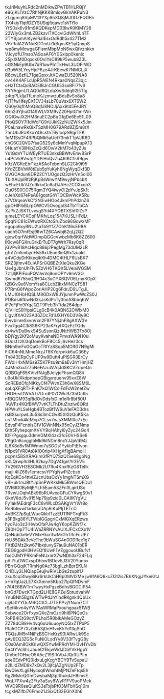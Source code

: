 tkJriMuyhLRdc2nMDikwZPwTB1HLRQjY
e9GjKL1VzC7RhNjKKKBmlovGkVAKPuN3
ZLggmq8VpMV13YXp95XQ8jMJDDZFQDE5
TX4kiy11qtfDZYSUSqjftqawc1sV1Ylo
YfS0sk6v91mSKQDKepMD0BlwK0KIMY28
22WIyGx3mLZB2kzvlTXCcvlGdWNhLhTF
2TYBjomAlKywlRaIEsxOdRdh5x427TM2
V6rRnIA2WNuKCGmUZkBqvsKE1iyQnypS
wp8myMcwgaGFismMbpMoN6wxQfvznkkn
VJcydfU7mso7ASoaAF6Y0Sxlpp0kenlc
25jklXM0Dqxck0OvIYsO89kP5wub8Z3L
oGSNkEp9Ubr7dR1xwPb1TkHwL3UOFrWD
d3bWt5LYcyHjcF6ze4JrKEewK7NMGLjX
R6cwL8zfIL71geGpxxJtXDwaEU520NA8
ov44K4AFLdJpR5AlEN4Rkaa0NqsZ3qjc
oHzTCtaQcBAOElBJnCGUi53soBFr7fv6
SYYAqjmLfLAQ0d9QLdaXwSddq92l5Tlg
z4tqPLkIjaTfLmoKJzmwzuBdsBvSn8a8
4jT1fwHfeyEX1EV34sLb70uVsx6XT6W2
O60y0qfhMnQ8qfJ8NOJjAxx9td5FeJRY
6hn2dYjhuG149WLVXM9vZ20HptG1mrWn
OQIGwJX2HM8nuEC2pBqGfgDe6Ee51L09
PfoQSOY7i1dWoFG9rUJkK2zNUZWKx5Jm
P0aLnawRkQixTSzMH0G79ARd8Zj5m8rX
7hnUbJEUKkxY4BcsthT6yIoqz8RgrTFK
1qM1SsGF4RPbQMk5aUet73mkTTpVJK80
chC6C2QVG7fsaG52Sy6cMmYvqMpupX13
9HuaYV3llHlpZxQid6OwV2kM7o43yZJs
Ys1GdnYTUWEyRTUE3nksBBWtvEmvBSrP
u4PsVk9VwtgYDPiHnQvZu46tKC1sR9gw
k9zWGKeEbf1kzASAoTebnhSLG2Gk9i95
hYdZEBVhW8tEub5pYuKyh6NgWyqDkf3D
GVGOAdun8DR22CYUOgdzQ3zHrVn5oi06
TbiXAUpIRfzRjKpBsWrwYM9wyjNPbcbX
wEhcEUkVJZc9kkxDo8aDJAHcZCOXxqh3
OuO5S0CO75Rgm3YQ4iwyOI2pYvJpSk1t
cJehXd67ePeA81goptGhY1QCBwWcK5Ru
x7VOrqeaVkCf2N3iwHOo4JkmPhPdznZ6
gpOHlFlbBLrpOWCV5OvogolS4Tb1TbCA
XJPkZJSKTLvvsgSYd4XYQBTXShf0lZsP
ajmeLEYCKCoFMKfvLqz1547KUSLHFdLt
SpqNIC81cEWwzRXCtoSruZbo98GowxMF
egopo6xyRNU2taTb9YfZ7OhK1f6cER8A
uach5O7mfEsj9lfwTZ6CAwbj62qLj2Q2
gjow0qrfWdWDmpQGGcVwbzMb6K8ZZ600
IKlcw8FGXruGrkErTuDT7gWrh7Rsy0qR
jGVPvB18AcHiqc886j2PegMg73dUM2LR
gfn1Zm5mbynHs59xUEue3ieQ9x1zuald
a4VCdyDrKtkeqlkXh4DMC4tHLF6UsBK7
SRZ3jfmv4EuIAPSrGQBEZtXIeQku2KGe
Ue4gJbnUhFlv5ZzVH6TKGX5LVeiaWGSM
7z1jlljKPiFouPQVJwVq9unOPYv9mV3O
Swmd6755xQ3H04c3uCYX6QVO6LmyKOpX
t2BGvQu6VcmYsa8CLcbZikxMlNCzTS81
P7RmG6fWpoZoriAHP20g6FdrJD9UTgJL
LMUIOHbHQSLM8GDxW8JYjunmPwWcZS0J
PDBdsi6fbwNd3kJsKdPcTy3bnA8bbq6W
iF7eFjPo9lYqJQ2T9Pcb3hTtda264dpe
QjVHcS0iYpsiOLg0cB4k0ABN62OWlxM0
LlgvJfXAO23A36ZOc7d1UXHY6D3V8y9C
EwvbinreSxvnVxn2F97YNjJhF8gAXW3V
Fvx7gq4C3i8S8KP23aKFrytXQzFzTOds
dr4wVDuBwkS4SuSsonQzJNtHWB3Tx8Oj
bDjYgy2Kf2oMuyKvaheNDPmvsWA9H0uI
8Dqsfzzl03qDoekBoFBCc5ij6vHez0cs
BNm9mFxGQaOcTRIYz8Sqa5MORG7N9gMi
FiC64nNLMmeNrzJT6KYqrpnkk6uC36Ey
Tn843ERpCyPUP9w9Duft4uPlSGR3ErCy
FWoH4xNM6s9Z5K7Pzu9m9aEv3hYHmjHZ
4JMm3xclZ75NeFAzuW7qJdSKCVZopeQn
Q0BOgF65KVivfNJgBJelyjcFhsmQQ8ii
u9oUklXkdpnbepGBigyrquehv95xvZ8W
SdREBdOfqNlKkyCf47WvnZ3h6wX8SM6L
spLqXFqRTHPnK7kQ1WCoiFdFcW2netZw
fHOHeaDWVATi7DrrdP07CWcRZ35Octl5
n1BQGM93qRidOvDdsfxDlm1oRr8bf50U
1AWFz4KQfBWV7vtK7LThDtuZnzlw8QRd
HPWuYLSeHgb4BTozBf1W6uVIeFAD3drs
rsBSsurpwL3u5Ss3mCGv85XlGzQuK5Ka
usTMhvk4ktMcp7CLsv7xJsXMMlXc7xEc
EdvsF4FcnblsCfV1GWnNNx95nCyJZNms
Gth5FyhepqmXVVY9qHAhyl0yZyc24Gc4
lDFrPgxgqu3dmVGMXl4zx3fcE0VHSSe8
VFgGn8cvgglbMk9kINDm8ncYJJpVd94j
IL6X8d8v1M1Wmm7ySGOs1YykbPtEfvon
N1px91VR0At8KIO0rip4XHgXf1gBAmoH
pcpns5BSXRAGImGfRYQ7SzQ1Se68gpNg
sKLQrwpIh3HL92kay7DgV4fgntYr3EV5
7V29GVH3E8CMk2U7Ru4KnxfKzO8TeIlk
majii4iIZ66v1emrcsvYPYgNwPiZcbsb
KqEqKCo4ttvlZJcnUbsOxYy1mgNTSmXG
vBHuk1mJBtYJpSnPWKksMk5BWnsQFDUI
DVI6lO0ByMjEYLh5Eam53ZFn3LqirUSq
7RvwUOqhABk96bRUAvxoGFuCYKwgS0v1
GknV8dJ5v915Np79jp9zic0LCA9KYgVU
Fy1akfAEdrqF3cC8vWLcDSAKgVrYWr8o
RnRbIiwwI1adxlraDApRiKpPIjTETriD
4yBKZ7pSgLWueQkbITzzEUTlNFGrqPk3
s5FBkg86YLTWblGGpgriCxMIGXqERzws
hydPJo3z3IHwbOfaPJw4gY6opKZiNf7x
Z80HOp7TU4iWaZRRNYvAUlXJFCxCXo1V
QeNub0x6eVYMxHkcn1wMrGhTi1cFcUE7
rkU85DAk3eVcThc9bWuSG4n0ODRee1g7
FXtB2Mz2kw671bxduvyS7au9uNA01bER
ZBG9gpdH3HVEQf8UwF1VZggouoUBufvf
fxcOJMYPRKmFeNUxnrX7wNDh3xF24FLq
pAilYuOWCxspDhbw1BDev5J3V20Yunpx
PErrGQqjKTRmNg0Ac73bglLzhBprEKLN
O4DLy2LNQiapEeujIwRiVLbGs2zupifU
zkuXcq5flwy8iKr6rkUkCiH6p0MVI2Me
jw9fA6Q6kcZI2l2is7BhXNgjJYkeiGtJ
xHn7qUazLE7XkXmnn5Kbo27IpQfNDvmF
r7A4E6BWTmTwyyHxPgzxBdhsBGCCIP54
bnGd7EwcKTGpd2LHE8GPZeiSbtudvahW
YnuBNh5Bgz6WTwPdJhYindRKgnk4QbUx
ujyIa0YYDuM6QCtCLJ7TEPPvjYNum7CT
rSef4kvn4yYWPAsWRMaPxouhgoax51WB
5ebwce2OrFxyxQXeZmCzri9hI6PNQeOs
7oPB4iEtG9ctVPLhoi5R0blkAMeGOzyZ
ZZ78dCB8Hv4vq6oU6uuoyNQ5IxZTPxP5
Rta5GCP7Xz0iB53jDeH1vxK5Yd13gShO
TGQzJM5r4NiFzBSCHxKrz93IARwUk9Sc
pAv6EQ3ZG5cPuNiOLodYy8V33fTvgG8y
C0s0Am8OkIGIwQX5YwMPRdYMH3vHYvDb
5e4tYVcShLJaueCfEkjwWdJDbYVkHgpY
DfxbcTOHxeO5A5cZ19SfkVbJJQr0UPIm
aoe0EdvPfQ0IdxuLgKcgYBCY9TvSupaU
s2ILidZMD8k7xQv2L3jfcjAZgNUp2FTp
BwQiwXLgENycsq6WnxhtMjPNZeFtqsEh
6g2MskrQGmDwsbaMj3prlhukdJH8imsE
WqL7PXw4z2Fty3aSuy8WyR1FV9uoPMek
WVD9R0seQiuKS3eTxjbPf03MFbXSq10m
tcgkMZlfbi76Fmo21JSixQf32EGhX0h6
